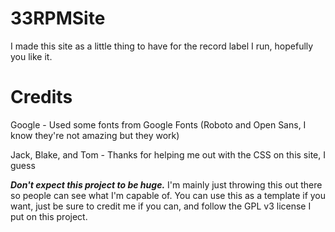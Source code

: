 # 33RPMSite
I made this site as a little thing to have for the record label I run, hopefully you like it.

# Credits
Google - Used some fonts from Google Fonts (Roboto and Open Sans, I know they're not amazing but they work)

Jack, Blake, and Tom - Thanks for helping me out with the CSS on this site, I guess

***Don't expect this project to be huge.*** I'm mainly just throwing this out there so people can see what I'm capable of. You can use this as a template if you want, just be sure to credit me if you can, and follow the GPL v3 license I put on this project.
